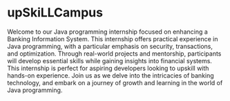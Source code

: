# upSkiLLCampus

Welcome to our Java programming internship focused on enhancing a Banking Information System. This internship offers practical experience in Java programming, with a particular emphasis on security, transactions, and optimization. Through real-world projects and mentorship, participants will develop essential skills while gaining insights into financial systems.
This internship is perfect for aspiring developers looking to upskill with hands-on experience. Join us as we delve into the intricacies of banking technology, and embark on a journey of growth and learning in the world of Java programming.
